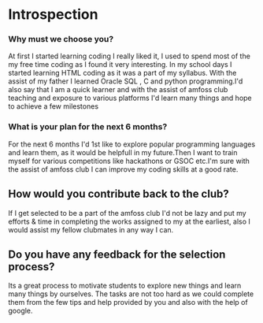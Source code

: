 # Introspection 




### Why must we choose you? 

At first I started learning coding I really liked it, I used to spend most of the my free time coding as I found it very interesting. In my school days I started learning HTML coding as it was a part of my syllabus. With the assist of my father I learned Oracle SQL , C and python programming.I'd also say that I am a quick learner and with the assist of amfoss club teaching and exposure to various platforms I'd learn many things and hope to achieve a few milestones


### What is your plan for the next 6 months? 
 
 For the next 6 months I'd 1st like to explore popular programming languages and learn them, as it would be helpfull in my future.Then I want to train myself for various competitions like hackathons or GSOC etc.I'm sure with the assist of amfoss club I can improve my coding skills at a good rate.
 
 
## How would you contribute back to the club? 

If I get selected to be a part of the amfoss club I'd not be lazy and put my efforts & time in completing the works assigned to my at the earliest, also I would assist my fellow clubmates in any way I can.


## Do you have any feedback for the selection process? 

Its a great process to motivate students to explore new things and learn many things by ourselves. The tasks are not too hard as we could complete them from the few tips and help provided by you and also with the help of google.
